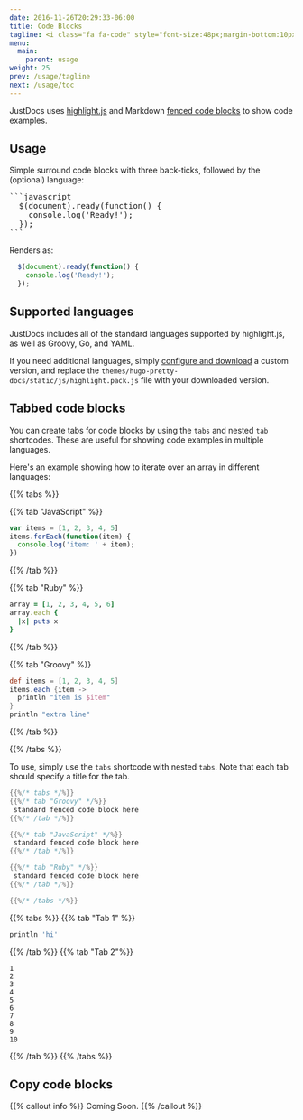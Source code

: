 ```yaml
---
date: 2016-11-26T20:29:33-06:00
title: Code Blocks
tagline: <i class="fa fa-code" style="font-size:48px;margin-bottom:10px;"></i><br/>Show, don't tell. JustDocs features beautiful code formatting and syntax highlighting.<br/>It also supports tabbed code blocks for showing tasks in different langauges.
menu:
  main:
    parent: usage
weight: 25
prev: /usage/tagline
next: /usage/toc
---
```


JustDocs uses [highlight.js](https://highlightjs.org/) and Markdown [fenced code blocks](https://help.github.com/articles/creating-and-highlighting-code-blocks/) to show code examples.

## Usage

Simple surround code blocks with three back-ticks, followed by the (optional) language:

<pre>
```javascript
  $(document).ready(function() {
    console.log('Ready!');
  });
```
</pre>

Renders as:

```javascript
  $(document).ready(function() {
    console.log('Ready!');
  });
```

## Supported languages

JustDocs includes all of the standard languages supported by highlight.js, as well as Groovy, Go, and YAML.

If you need additional languages, simply [configure and download](https://highlightjs.org/download/) a custom version, and replace the `themes/hugo-pretty-docs/static/js/highlight.pack.js` file with your downloaded version.

## Tabbed code blocks

You can create tabs for code blocks by using the ``tabs`` and nested `tab` shortcodes.
These are useful for showing code examples in multiple languages.

Here's an example showing how to iterate over an array in different languages:

{{% tabs %}}

{{% tab "JavaScript" %}}
```javascript
var items = [1, 2, 3, 4, 5]
items.forEach(function(item) {
  console.log('item: ' + item);
})
```
{{% /tab %}}

{{% tab "Ruby" %}}
```ruby
array = [1, 2, 3, 4, 5, 6]
array.each {
  |x| puts x
}
```  
{{% /tab %}}

{{% tab "Groovy" %}}
```groovy
def items = [1, 2, 3, 4, 5]
items.each {item ->
  println "item is $item"
}
println "extra line"
```
{{% /tab %}}

{{% /tabs %}}

To use, simply use the `tabs` shortcode with nested `tabs`.
Note that each tab should specify a title for the tab.

```go
{{%/* tabs */%}}
{{%/* tab "Groovy" */%}}
 standard fenced code block here
{{%/* /tab */%}}

{{%/* tab "JavaScript" */%}}
 standard fenced code block here
{{%/* /tab */%}}

{{%/* tab "Ruby" */%}}
 standard fenced code block here
{{%/* /tab */%}}

{{%/* /tabs */%}}
```

{{% tabs %}}
{{% tab "Tab 1" %}}
```groovy
println 'hi'
```
{{% /tab %}}
{{% tab "Tab 2"%}}
```
1
2
3
4
5
6
7
8
9
10
```
{{% /tab %}}
{{% /tabs %}}
## Copy code blocks

{{% callout info %}}
Coming Soon.
{{% /callout %}}
